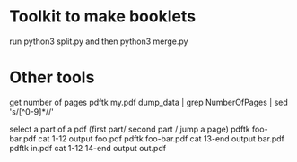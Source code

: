 # Toolkit to make booklets

run
	python3 split.py
and then
	python3 merge.py

# Other tools

get number of pages
	pdftk my.pdf dump_data | grep NumberOfPages | sed 's/[^0-9]*//'

select a part of a pdf (first part/ second part / jump a page)
    pdftk foo-bar.pdf cat 1-12 output foo.pdf
    pdftk foo-bar.pdf cat 13-end output bar.pdf
    pdftk in.pdf cat 1-12 14-end output out.pdf
